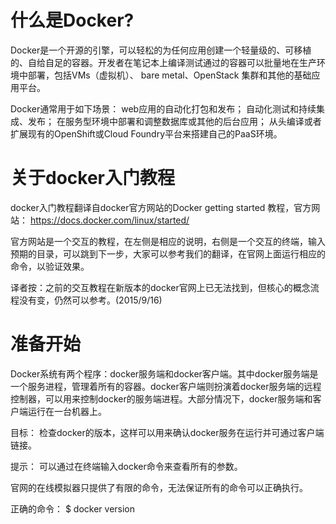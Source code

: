 # 什么是Docker? #

Docker是一个开源的引擎，可以轻松的为任何应用创建一个轻量级的、可移植的、自给自足的容器。开发者在笔记本上编译测试通过的容器可以批量地在生产环境中部署，包括VMs（虚拟机）、 bare metal、OpenStack 集群和其他的基础应用平台。 

Docker通常用于如下场景：
web应用的自动化打包和发布；
自动化测试和持续集成、发布；
在服务型环境中部署和调整数据库或其他的后台应用；
从头编译或者扩展现有的OpenShift或Cloud Foundry平台来搭建自己的PaaS环境。

# 关于docker入门教程 #
docker入门教程翻译自docker官方网站的Docker getting started 教程，官方网站： https://docs.docker.com/linux/started/

官方网站是一个交互的教程，在左侧是相应的说明，右侧是一个交互的终端，输入预期的目录，可以跳到下一步，大家可以参考我们的翻译，在官网上面运行相应的命令，以验证效果。


译者按：之前的交互教程在新版本的docker官网上已无法找到，但核心的概念流程没有变，仍然可以参考。(2015/9/16)

# 准备开始 #
Docker系统有两个程序：docker服务端和docker客户端。其中docker服务端是一个服务进程，管理着所有的容器。docker客户端则扮演着docker服务端的远程控制器，可以用来控制docker的服务端进程。大部分情况下，docker服务端和客户端运行在一台机器上。

目标：
检查docker的版本，这样可以用来确认docker服务在运行并可通过客户端链接。

提示：
可以通过在终端输入docker命令来查看所有的参数。

官网的在线模拟器只提供了有限的命令，无法保证所有的命令可以正确执行。

正确的命令：
$ docker version 

